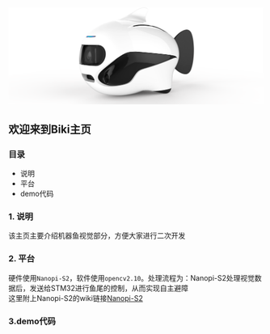 ![img](/biki.png)

## 欢迎来到Biki主页<br>

### 目录

- 说明
- 平台
- demo代码

### 1. 说明
该主页主要介绍机器鱼视觉部分，方便大家进行二次开发

### 2. 平台
硬件使用`Nanopi-S2`，软件使用`opencv2.10`。处理流程为：Nanopi-S2处理视觉数据后，发送给STM32进行鱼尾的控制，从而实现自主避障<br>
这里附上Nanopi-S2的wiki链接[Nanopi-S2](http://wiki.friendlyarm.com/wiki/index.php/NanoPi_S2/zh)

### 3.demo代码
